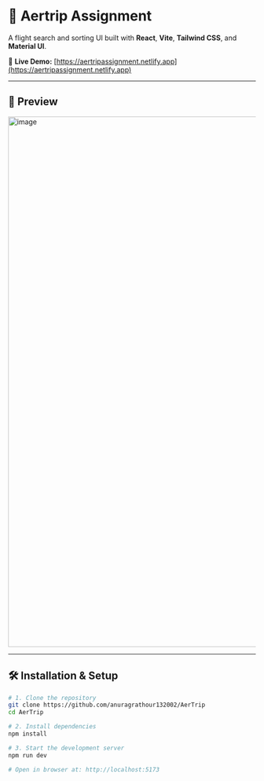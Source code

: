 # 🛫 Aertrip Assignment

A flight search and sorting UI built with **React**, **Vite**, **Tailwind CSS**, and **Material UI**.

🔗 **Live Demo:** [https://aertripassignment.netlify.app](https://aertripassignment.netlify.app)

---

## 📸 Preview

<img width="1920" height="1080" alt="image" src="https://github.com/user-attachments/assets/ab98538a-87be-46c6-8628-0acae5817984" />

---

## 🛠️ Installation & Setup

```bash
# 1. Clone the repository
git clone https://github.com/anuragrathour132002/AerTrip
cd AerTrip

# 2. Install dependencies
npm install

# 3. Start the development server
npm run dev

# Open in browser at: http://localhost:5173
